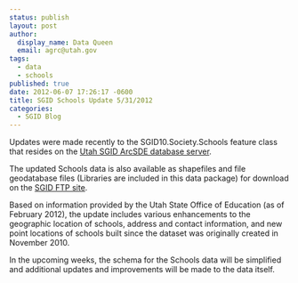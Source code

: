 ```yaml
---
status: publish
layout: post
author:
  display_name: Data Queen
  email: agrc@utah.gov
tags:
  - data
  - schools
published: true
date: 2012-06-07 17:26:17 -0600
title: SGID Schools Update 5/31/2012
categories:
  - SGID Blog
---
```

<p>Updates were made recently to the SGID10.Society.Schools feature class that resides on the <a href="{{ "/sgid-database/" | prepend: site.baseurl }}">Utah SGID ArcSDE database server</a>.</p>
<p>The updated Schools data is also available as shapefiles and file geodatabase files (Libraries are included in this data package) for download on the <a href="ftp://ftp.agrc.utah.gov/UtahSGID_Vector/UTM12_NAD83/SOCIETY/PackagedData/_Statewide/SchoolsLibraries/">SGID FTP site</a>.</p>
<p>Based on information provided by the Utah State Office of Education (as of February 2012), the update includes various enhancements to the geographic location of schools, address and contact information, and new point locations of schools built since the dataset was originally created in November 2010.</p>
<p>In the upcoming weeks, the schema for the Schools data will be simplified and additional updates and improvements will be made to the data itself.</p>
